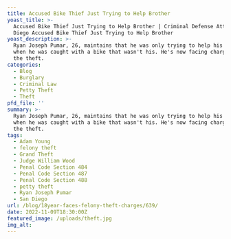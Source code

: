 ```yaml
---
title: Accused Bike Thief Just Trying to Help Brother
yoast_title: >-
  Accused Bike Thief Just Trying to Help Brother | Criminal Defense Attorney San
  Diego Accused Bike Thief Just Trying to Help Brother
yoast_description: >-
  Ryan Joseph Pumar, 26, maintains that he was only trying to help his brother
  when he was caught with a bike that wasn't his. He's now facing charges for
  the theft.
categories:
  - Blog
  - Burglary
  - Criminal Law
  - Petty Theft
  - Theft
pfd_file: ''
summary: >-
  Ryan Joseph Pumar, 26, maintains that he was only trying to help his brother
  when he was caught with a bike that wasn't his. He's now facing charges for
  the theft.
tags:
  - Adam Young
  - felony theft
  - Grand Theft
  - Judge William Wood
  - Penal Code Section 484
  - Penal Code Section 487
  - Penal Code Section 488
  - petty theft
  - Ryan Joseph Pumar
  - San Diego
url: /blog/18year-faces-felony-theft-charges/639/
date: 2022-11-09T18:30:00Z
featured_image: /uploads/theft.jpg
img_alt:
---
```

